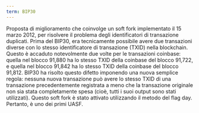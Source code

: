 ```yaml
---
term: BIP30
---
```


Proposta di miglioramento che coinvolge un soft fork implementato il 15 marzo 2012, per risolvere il problema degli identificatori di transazione duplicati. Prima del BIP30, era tecnicamente possibile avere due transazioni diverse con lo stesso identificatore di transazione (TXID) nella blockchain. Questo è accaduto notevolmente due volte per le transazioni coinbase: quella nel blocco 91,880 ha lo stesso TXID della coinbase del blocco 91,722, e quella nel blocco 91,842 ha lo stesso TXID della coinbase del blocco 91,812. BIP30 ha risolto questo difetto imponendo una nuova semplice regola: nessuna nuova transazione può avere lo stesso TXID di una transazione precedentemente registrata a meno che la transazione originale non sia stata completamente spesa (cioè, tutti i suoi output sono stati utilizzati). Questo soft fork è stato attivato utilizzando il metodo del flag day. Pertanto, è uno dei primi UASF.